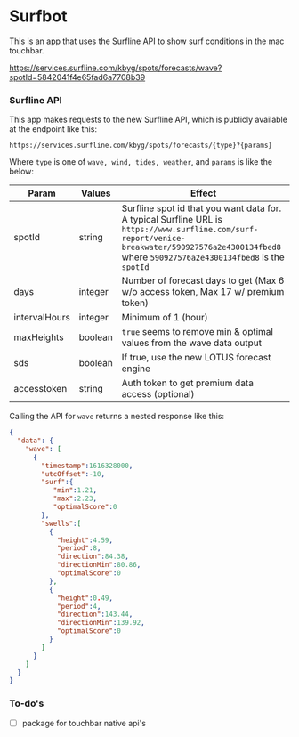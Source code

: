 # Surfbot

This is an app that uses the Surfline API to show surf conditions in the mac touchbar.


https://services.surfline.com/kbyg/spots/forecasts/wave?spotId=5842041f4e65fad6a7708b39

### Surfline API

This app makes requests to the new Surfline API, which is publicly available at the endpoint like this:

```
https://services.surfline.com/kbyg/spots/forecasts/{type}?{params}
```

Where `type` is one of `wave, wind, tides, weather`, and `params` is like the below:

Param|Values|Effect
-----|------|------
spotId|string|Surfline spot id that you want data for. A typical Surfline URL is `https://www.surfline.com/surf-report/venice-breakwater/590927576a2e4300134fbed8` where `590927576a2e4300134fbed8` is the `spotId`
days|integer|Number of forecast days to get (Max 6 w/o access token, Max 17 w/ premium token)
intervalHours|integer|Minimum of 1 (hour)
maxHeights|boolean|`true` seems to remove min & optimal values from the wave data output
sds|boolean|If true, use the new LOTUS forecast engine
accesstoken|string|Auth token to get premium data access (optional)

Calling the API for `wave` returns a nested response like this:
```json
{
  "data": {
    "wave": [
      {
        "timestamp":1616328000,
        "utcOffset":-10,
        "surf":{
           "min":1.21,
           "max":2.23,
           "optimalScore":0
        },
        "swells":[
          {
            "height":4.59,
            "period":8,
            "direction":84.38,
            "directionMin":80.86,
            "optimalScore":0
          },
          {
            "height":0.49,
            "period":4,
            "direction":143.44,
            "directionMin":139.92,
            "optimalScore":0
          }
        ]
      }
    ]
  }
}
```

### To-do's

- [ ] package for touchbar native api's